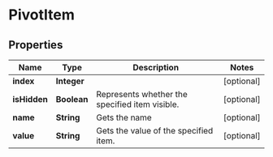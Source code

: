 
# PivotItem

## Properties
Name | Type | Description | Notes
------------ | ------------- | ------------- | -------------
**index** | **Integer** |  |  [optional]
**isHidden** | **Boolean** | Represents whether the specified item visible. |  [optional]
**name** | **String** | Gets the name |  [optional]
**value** | **String** | Gets the value of the specified item. |  [optional]



